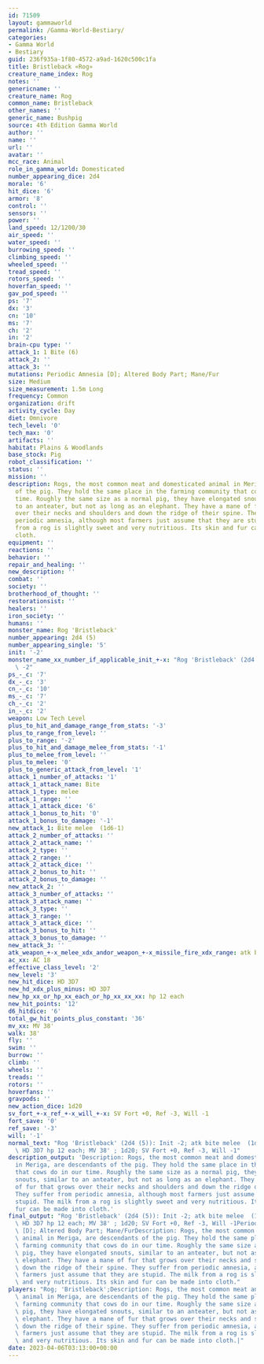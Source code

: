 ```yaml
---
id: 71509
layout: gammaworld
permalink: /Gamma-World-Bestiary/
categories:
- Gamma World
- Bestiary
guid: 236f935a-1f80-4572-a9ad-1620c500c1fa
title: Bristleback «Rog»
creature_name_index: Rog
notes: ''
genericname: ''
creature_name: Rog
common_name: Bristleback
other_names: ''
generic_name: Bushpig
source: 4th Edition Gamma World
author: ''
name: ''
url: ''
avatar: ''
mcc_race: Animal
role_in_gamma_world: Domesticated
number_appearing_dice: 2d4
morale: '6'
hit_dice: '6'
armor: '8'
control: ''
sensors: ''
power: ''
land_speed: 12/1200/30
air_speed: ''
water_speed: ''
burrowing_speed: ''
climbing_speed: ''
wheeled_speed: ''
tread_speed: ''
rotors_speed: ''
hoverfan_speed: ''
gav_pod_speed: ''
ps: '7'
dx: '3'
cn: '10'
ms: '7'
ch: '2'
in: '2'
brain-cpu type: ''
attack_1: 1 Bite (6)
attack_2: ''
attack_3: ''
mutations: Periodic Amnesia [D]; Altered Body Part; Mane/Fur
size: Medium
size_measurement: 1.5m Long
frequency: Common
organization: drift
activity_cycle: Day
diet: Omnivore
tech_level: '0'
tech_max: '0'
artifacts: ''
habitat: Plains & Woodlands
base_stock: Pig
robot_classification: ''
status: ''
mission: ''
description: Rogs, the most common meat and domesticated animal in Meriga, are descendants
  of the pig. They hold the same place in the farming community that cows do in our
  time. Roughly the same size as a normal pig, they have elongated snouts, similar
  to an anteater, but not as long as an elephant. They have a mane of fur that grows
  over their necks and shoulders and down the ridge of their spine. They suffer from
  periodic amnesia, although most farmers just assume that they are stupid. The milk
  from a rog is slightly sweet and very nutritious. Its skin and fur can be made into
  cloth.
equipment: ''
reactions: ''
behavior: ''
repair_and_healing: ''
new_description: ''
combat: ''
society: ''
brotherhood_of_thought: ''
restorationsist: ''
healers: ''
iron_society: ''
humans: ''
monster_name: Rog 'Bristleback'
number_appearing: 2d4 (5)
number_appearing_single: '5'
init: '-2'
monster_name_xx_number_if_applicable_init_+-x: "Rog 'Bristleback' (2d4 (5)): Init\
  \ -2"
ps_-_c: '7'
dx_-_c: '3'
cn_-_c: '10'
ms_-_c: '7'
ch_-_c: '2'
in_-_c: '2'
weapon: Low Tech Level
plus_to_hit_and_damage_range_from_stats: '-3'
plus_to_range_from_level: ''
plus_to_range: '-2'
plus_to_hit_and_damage_melee_from_stats: '-1'
plus_to_melee_from_level: ''
plus_to_melee: '0'
plus_to_generic_attack_from_level: '1'
attack_1_number_of_attacks: '1'
attack_1_attack_name: Bite
attack_1_type: melee
attack_1_range: ''
attack_1_attack_dice: '6'
attack_1_bonus_to_hit: '0'
attack_1_bonus_to_damage: '-1'
new_attack_1: Bite melee  (1d6-1)
attack_2_number_of_attacks: ''
attack_2_attack_name: ''
attack_2_type: ''
attack_2_range: ''
attack_2_attack_dice: ''
attack_2_bonus_to_hit: ''
attack_2_bonus_to_damage: ''
new_attack_2: ''
attack_3_number_of_attacks: ''
attack_3_attack_name: ''
attack_3_type: ''
attack_3_range: ''
attack_3_attack_dice: ''
attack_3_bonus_to_hit: ''
attack_3_bonus_to_damage: ''
new_attack_3: ''
atk_weapon_+-x_melee_xdx_andor_weapon_+-x_missile_fire_xdx_range: atk bite melee  (1d6-1)
ac_xx: AC 18
effective_class_level: '2'
new_level: '3'
new_hit_dice: HD 3D7
new_hd_xdx_plus_minus: HD 3D7
new_hp_xx_or_hp_xx_each_or_hp_xx_xx_xx: hp 12 each
new_hit_points: '12'
d6_hitdice: '6'
total_gw_hit_points_plus_constant: '36'
mv_xx: MV 38'
walk: 38'
fly: ''
swim: ''
burrow: ''
climb: ''
wheels: ''
treads: ''
rotors: ''
hoverfans: ''
gravpods: ''
new_action_dice: 1d20
sv_fort_+-x_ref_+-x_will_+-x: SV Fort +0, Ref -3, Will -1
fort_save: '0'
ref_save: '-3'
will: '-1'
normal_text: "Rog 'Bristleback' (2d4 (5)): Init -2; atk bite melee  (1d6-1); AC 18;\
  \ HD 3D7 hp 12 each; MV 38' ; 1d20; SV Fort +0, Ref -3, Will -1"
description_output: 'Description: Rogs, the most common meat and domesticated animal
  in Meriga, are descendants of the pig. They hold the same place in the farming community
  that cows do in our time. Roughly the same size as a normal pig, they have elongated
  snouts, similar to an anteater, but not as long as an elephant. They have a mane
  of fur that grows over their necks and shoulders and down the ridge of their spine.
  They suffer from periodic amnesia, although most farmers just assume that they are
  stupid. The milk from a rog is slightly sweet and very nutritious. Its skin and
  fur can be made into cloth.'
final_output: "Rog 'Bristleback' (2d4 (5)): Init -2; atk bite melee  (1d6-1); AC 18;\
  \ HD 3D7 hp 12 each; MV 38' ; 1d20; SV Fort +0, Ref -3, Will -1Periodic Amnesia\
  \ [D]; Altered Body Part; Mane/FurDescription: Rogs, the most common meat and domesticated\
  \ animal in Meriga, are descendants of the pig. They hold the same place in the\
  \ farming community that cows do in our time. Roughly the same size as a normal\
  \ pig, they have elongated snouts, similar to an anteater, but not as long as an\
  \ elephant. They have a mane of fur that grows over their necks and shoulders and\
  \ down the ridge of their spine. They suffer from periodic amnesia, although most\
  \ farmers just assume that they are stupid. The milk from a rog is slightly sweet\
  \ and very nutritious. Its skin and fur can be made into cloth."
players: "Rog; 'Bristleback';Description: Rogs, the most common meat and domesticated\
  \ animal in Meriga, are descendants of the pig. They hold the same place in the\
  \ farming community that cows do in our time. Roughly the same size as a normal\
  \ pig, they have elongated snouts, similar to an anteater, but not as long as an\
  \ elephant. They have a mane of fur that grows over their necks and shoulders and\
  \ down the ridge of their spine. They suffer from periodic amnesia, although most\
  \ farmers just assume that they are stupid. The milk from a rog is slightly sweet\
  \ and very nutritious. Its skin and fur can be made into cloth.|"
date: 2023-04-06T03:13:00+00:00
---
```

</br>